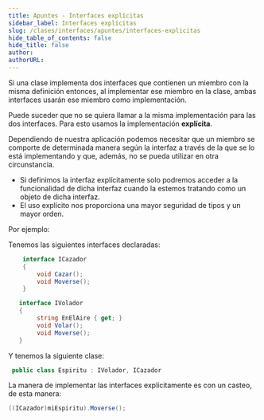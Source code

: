 ```yaml
---
title: Apuntes - Interfaces explícitas
sidebar_label: Interfaces explícitas
slug: /clases/interfaces/apuntes/interfaces-explicitas
hide_table_of_contents: false
hide_title: false
author: 
authorURL: 
---
```


Si una clase implementa dos interfaces que contienen un miembro con la misma definición entonces, al implementar ese miembro en la clase, ambas interfaces usarán ese miembro como implementación. 

Puede suceder que no se quiera llamar a la misma implementación para las dos interfaces. Para esto usamos la implementación **explícita**.

Dependiendo de nuestra aplicación podemos necesitar que un miembro se comporte de determinada manera según la interfaz a través de la que se lo está implementando y que, además, no se pueda utilizar en otra circunstancia.

+  Si definimos la interfaz explícitamente solo podremos acceder a la funcionalidad de dicha interfaz cuando la estemos tratando como un objeto de dicha interfaz.
+ El uso explícito nos proporciona una mayor seguridad de tipos y un mayor orden.

Por ejemplo: 

Tenemos las siguientes interfaces declaradas:

```csharp
    interface ICazador
    {
        void Cazar();
        void Moverse(); 
    }
```

```csharp
   interface IVolador
   {
        string EnElAire { get; } 
        void Volar(); 
        void Moverse();
   }     
```

Y tenemos la siguiente clase:

```csharp
 public class Espiritu : IVolador, ICazador
```


La manera de implementar las interfaces explícitamente es con un casteo, de esta manera:

```csharp
((ICazador)miEspiritu).Moverse(); 
```

